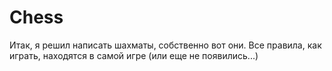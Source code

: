 # Chess

Итак, я решил написать шахматы, собственно вот они. Все правила, как играть, находятся в самой игре (или еще не появились...)
